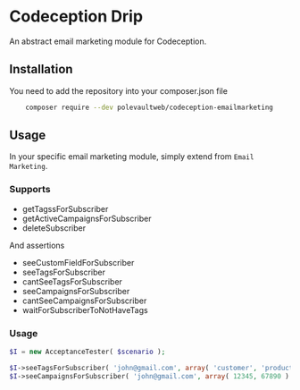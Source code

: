Codeception Drip
==========

An abstract email marketing module for Codeception.

## Installation
You need to add the repository into your composer.json file

```bash
    composer require --dev polevaultweb/codeception-emailmarketing
```

## Usage

In your specific email marketing module, simply extend from `Email Marketing`.

### Supports

* getTagssForSubscriber
* getActiveCampaignsForSubscriber
* deleteSubscriber

And assertions

* seeCustomFieldForSubscriber
* seeTagsForSubscriber
* cantSeeTagsForSubscriber
* seeCampaignsForSubscriber
* cantSeeCampaignsForSubscriber
* waitForSubscriberToNotHaveTags

### Usage

```php
$I = new AcceptanceTester( $scenario );

$I->seeTagsForSubscriber( 'john@gmail.com', array( 'customer', 'product-x' ) );
$I->seeCampaignsForSubscriber( 'john@gmail.com', array( 12345, 67890 ) );

```

